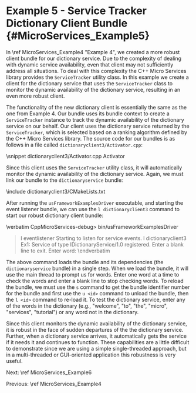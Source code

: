 Example 5 - Service Tracker Dictionary Client Bundle   {#MicroServices_Example5}
====================================================

In \ref MicroServices_Example4 "Example 4", we created a more robust client bundle
for our dictionary service. Due to the complexity of dealing with dynamic service
availability, even that client may not sufficiently address all situations. To
deal with this complexity the C++ Micro Services library provides the `ServiceTracker`
utility class. In this example we create a client for the dictionary service that
uses the `ServiceTracker` class to monitor the dynamic availability of the dictionary
service, resulting in an even more robust client.

The functionality of the new dictionary client is essentially the same as the one
from Example 4. Our bundle uses its bundle context to create a `ServiceTracker`
instance to track the dynamic availability of the dictionary service on our behalf.
Our client uses the dictionary service returned by the `ServiceTracker`, which is
selected based on a ranking algorithm defined by the C++ Micro Services library.
The source code for our bundles is as follows in a file called
`dictionaryclient3/Activator.cpp`:

\snippet dictionaryclient3/Activator.cpp Activator

Since this client uses the `ServiceTracker` utility class, it will automatically
monitor the dynamic availability of the dictionary service. Again, we must link
our bundle to the `dictionaryservice` bundle:

\include dictionaryclient3/CMakeLists.txt

After running the `usFrameworkExamplesDriver` executable, and starting the event
listener bundle, we can use the `l dictionaryclient3` command to start
our robust dictionary client bundle:

\verbatim
CppMicroServices-debug> bin/usFrameworkExamplesDriver
> l eventlistener
Starting to listen for service events.
> l dictionaryclient3
Ex1: Service of type IDictionaryService/1.0 registered.
Enter a blank line to exit.
Enter word:
\endverbatim

The above command loads the bundle and its dependencies (the `dictionaryservice`
bundle) in a single step. When we load the bundle, it will use the main thread to
prompt us for words. Enter one word at a time to check the words and enter a
blank line to stop checking words. To reload the bundle, we must use the `s`
command to get the bundle identifier number for the bundle and first use the
`u <id>` command to unload the bundle, then the `l <id>` command to re-load it.
To test the dictionary service, enter any of the words in the dictionary
(e.g., "welcome", "to", "the", "micro", "services", "tutorial") or any word not
in the dictionary.

Since this client monitors the dynamic availability of the dictionary service,
it is robust in the face of sudden departures of the the dictionary service.
Further, when a dictionary service arrives, it automatically gets the service if
it needs it and continues to function. These capabilities are a little difficult
to demonstrate since we are using a simple single-threaded approach, but in a
multi-threaded or GUI-oriented application this robustness is very useful.

Next: \ref MicroServices_Example6

Previous: \ref MicroServices_Example4

